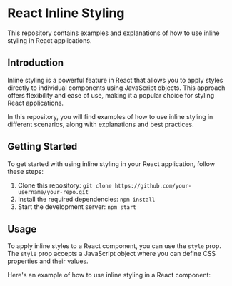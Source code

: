 # React Inline Styling

This repository contains examples and explanations of how to use inline styling in React applications.

## Introduction

Inline styling is a powerful feature in React that allows you to apply styles directly to individual components using JavaScript objects. This approach offers flexibility and ease of use, making it a popular choice for styling React applications.

In this repository, you will find examples of how to use inline styling in different scenarios, along with explanations and best practices.

## Getting Started

To get started with using inline styling in your React application, follow these steps:

1. Clone this repository: `git clone https://github.com/your-username/your-repo.git`
2. Install the required dependencies: `npm install`
3. Start the development server: `npm start`

## Usage

To apply inline styles to a React component, you can use the `style` prop. The `style` prop accepts a JavaScript object where you can define CSS properties and their values.

Here's an example of how to use inline styling in a React component:
